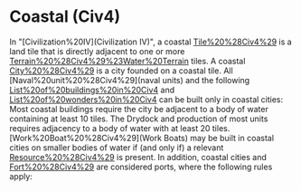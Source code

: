 # Coastal (Civ4)

In "[Civilization%20IV](Civilization IV)", a coastal [Tile%20%28Civ4%29](tile) is a land tile that is directly adjacent to one or more [Terrain%20%28Civ4%29%23Water%20Terrain](coast) tiles.
A coastal [City%20%28Civ4%29](city) is a city founded on a coastal tile. All [Naval%20unit%20%28Civ4%29](naval units) and the following [List%20of%20buildings%20in%20Civ4](buildings) and [List%20of%20wonders%20in%20Civ4](wonders) can be built only in coastal cities:
Most coastal buildings require the city be adjacent to a body of water containing at least 10 tiles. The Drydock and production of most units requires adjacency to a body of water with at least 20 tiles. [Work%20Boat%20%28Civ4%29](Work Boats) may be built in coastal cities on smaller bodies of water if (and only if) a relevant [Resource%20%28Civ4%29](resource) is present.
In addition, coastal cities and [Fort%20%28Civ4%29](forts) are considered ports, where the following rules apply: